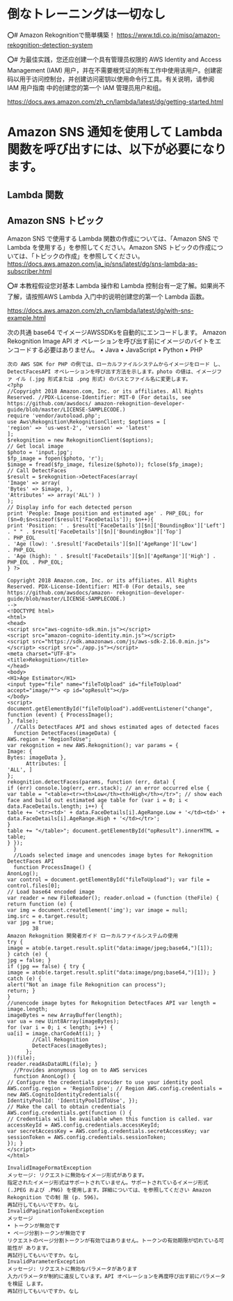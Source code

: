# 倒なトレーニングは一切なし

⭕️# Amazon Rekognitionで簡単構築！
https://www.tdi.co.jp/miso/amazon-rekognition-detection-system


⭕️# 为最佳实践，您还应创建一个具有管理员权限的 AWS Identity and Access Management (IAM) 用户，并在不需要根凭证的所有工作中使用该用户。创建密码以用于访问控制台，并创建访问密钥以使用命令行工具。有关说明，请参阅 IAM 用户指南 中的创建您的第一个 IAM 管理员用户和组。

https://docs.aws.amazon.com/zh_cn/lambda/latest/dg/getting-started.html


# Amazon SNS 通知を使用して Lambda 関数を呼び出すには、以下が必要になります。

## Lambda 関数

## Amazon SNS トピック

Amazon SNS で使用する Lambda 関数の作成については、「Amazon SNS で Lambda を使用する」を参照してください。Amazon SNS トピックの作成については、「トピックの作成」を参照してください。
https://docs.aws.amazon.com/ja_jp/sns/latest/dg/sns-lambda-as-subscriber.html

⭕️# 本教程假设您对基本 Lambda 操作和 Lambda 控制台有一定了解。如果尚不了解，请按照AWS Lambda 入门中的说明创建您的第一个 Lambda 函数。

https://docs.aws.amazon.com/zh_cn/lambda/latest/dg/with-sns-example.html


次の共通 base64 でイメージAWSSDKsを自動的にエンコードします。 Amazon Rekognition Image API オ ペレーションを呼び出す前にイメージのバイトをエンコードする必要はありません。
• Java
• JavaScript • Python
• PHP

```
次の AWS SDK for PHP の例では、ローカルファイルシステムからイメージをロード し、DetectFacesAPI オペレーションを呼び出す方法を示します。photo の値は、イメージファ イル (.jpg 形式または .png 形式) のパスとファイル名に変更します。
<?php
//Copyright 2018 Amazon.com, Inc. or its affiliates. All Rights Reserved. //PDX-License-Identifier: MIT-0 (For details, see https://github.com/awsdocs/ amazon-rekognition-developer-guide/blob/master/LICENSE-SAMPLECODE.)
require 'vendor/autoload.php';
use Aws\Rekognition\RekognitionClient; $options = [
'region' => 'us-west-2', 'version' => 'latest'
];
$rekognition = new RekognitionClient($options);
// Get local image
$photo = 'input.jpg';
$fp_image = fopen($photo, 'r');
$image = fread($fp_image, filesize($photo)); fclose($fp_image);
// Call DetectFaces
$result = $rekognition->DetectFaces(array(
'Image' => array(
'Bytes' => $image, ),
'Attributes' => array('ALL') )
);
// Display info for each detected person
print 'People: Image position and estimated age' . PHP_EOL; for ($n=0;$n<sizeof($result['FaceDetails']); $n++){
print 'Position: ' . $result['FaceDetails'][$n]['BoundingBox']['Left'] . " " . $result['FaceDetails'][$n]['BoundingBox']['Top']
. PHP_EOL
. 'Age (low): '.$result['FaceDetails'][$n]['AgeRange']['Low']
. PHP_EOL
. 'Age (high): ' . $result['FaceDetails'][$n]['AgeRange']['High'] . PHP_EOL . PHP_EOL;
} ?>
```
```
Copyright 2018 Amazon.com, Inc. or its affiliates. All Rights Reserved. PDX-License-Identifier: MIT-0 (For details, see https://github.com/awsdocs/amazon- rekognition-developer-guide/blob/master/LICENSE-SAMPLECODE.)
-->
<!DOCTYPE html>
<html>
<head>
<script src="aws-cognito-sdk.min.js"></script>
<script src="amazon-cognito-identity.min.js"></script>
<script src="https://sdk.amazonaws.com/js/aws-sdk-2.16.0.min.js"></script> <script src="./app.js"></script>
<meta charset="UTF-8">
<title>Rekognition</title>
</head>
<body>
<H1>Age Estimator</H1>
<input type="file" name="fileToUpload" id="fileToUpload" accept="image/*"> <p id="opResult"></p>
</body>
<script>
document.getElementById("fileToUpload").addEventListener("change", function (event) { ProcessImage();
}, false);
  //Calls DetectFaces API and shows estimated ages of detected faces
  function DetectFaces(imageData) {
AWS.region = "RegionToUse";
var rekognition = new AWS.Rekognition(); var params = {
Image: {
Bytes: imageData },
      Attributes: [
'ALL', ]
};
rekognition.detectFaces(params, function (err, data) {
if (err) console.log(err, err.stack); // an error occurred else {
var table = "<table><tr><th>Low</th><th>High</th></tr>"; // show each face and build out estimated age table for (var i = 0; i < data.FaceDetails.length; i++) {
table += '<tr><td>' + data.FaceDetails[i].AgeRange.Low + '</td><td>' + data.FaceDetails[i].AgeRange.High + '</td></tr>';
}
table += "</table>"; document.getElementById("opResult").innerHTML = table;
} });
  }
  //Loads selected image and unencodes image bytes for Rekognition DetectFaces API
  function ProcessImage() {
AnonLog();
var control = document.getElementById("fileToUpload"); var file = control.files[0];
// Load base64 encoded image
var reader = new FileReader(); reader.onload = (function (theFile) {
return function (e) {
var img = document.createElement('img'); var image = null;
img.src = e.target.result;
var jpg = true;
        38
Amazon Rekognition 開発者ガイド ローカルファイルシステムの使用
try {
image = atob(e.target.result.split("data:image/jpeg;base64,")[1]);
} catch (e) {
jpg = false; }
if (jpg == false) { try {
image = atob(e.target.result.split("data:image/png;base64,")[1]); } catch (e) {
alert("Not an image file Rekognition can process");
return; }
}
//unencode image bytes for Rekognition DetectFaces API var length = image.length;
imageBytes = new ArrayBuffer(length);
var ua = new Uint8Array(imageBytes);
for (var i = 0; i < length; i++) {
ua[i] = image.charCodeAt(i); }
        //Call Rekognition
        DetectFaces(imageBytes);
      };
})(file);
reader.readAsDataURL(file); }
  //Provides anonymous log on to AWS services
  function AnonLog() {
// Configure the credentials provider to use your identity pool AWS.config.region = 'RegionToUse'; // Region AWS.config.credentials = new AWS.CognitoIdentityCredentials({
IdentityPoolId: 'IdentityPoolIdToUse', });
// Make the call to obtain credentials AWS.config.credentials.get(function () {
// Credentials will be available when this function is called. var accessKeyId = AWS.config.credentials.accessKeyId;
var secretAccessKey = AWS.config.credentials.secretAccessKey; var sessionToken = AWS.config.credentials.sessionToken;
}); }
</script>
</html>
```
```
InvalidImageFormatException
メッセージ: リクエストに無効なイメージ形式があります。
指定されたイメージ形式はサポートされていません。サポートされているイメージ形式 (.JPEG および .PNG) を使用します。詳細については、を参照してください Amazon Rekognition での制 限 (p. 596)。
再試行してもいいですか。なし
InvalidPaginationTokenException
メッセージ
• トークンが無効です
• ページ分割トークンが無効です
リクエストのページ分割トークンが有効ではありません。トークンの有効期限が切れている可能性が あります。
再試行してもいいですか。なし
InvalidParameterException
メッセージ: リクエストに無効なパラメータがあります
入力パラメータが制約に違反しています。API オペレーションを再度呼び出す前にパラメータを検証 します。
再試行してもいいですか。なし
```
